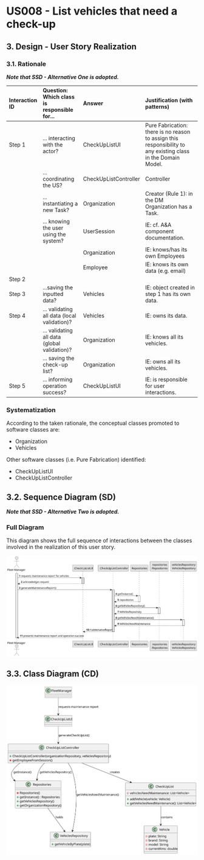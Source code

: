 # US008 - List vehicles that need a check-up 

## 3. Design - User Story Realization 

### 3.1. Rationale

_**Note that SSD - Alternative One is adopted.**_

| Interaction ID | Question: Which class is responsible for...   | Answer                | Justification (with patterns)                                                                                 |
|:---------------|:----------------------------------------------|:----------------------|:--------------------------------------------------------------------------------------------------------------|
| Step 1  		     | 	... interacting with the actor?              | CheckUpListUI         | Pure Fabrication: there is no reason to assign this responsibility to any existing class in the Domain Model. |
| 			  		        | 	... coordinating the US?                     | CheckUpListController | Controller                                                                                                    |
| 			  		        | 	... instantiating a new Task?                | Organization          | Creator (Rule 1): in the DM Organization has a Task.                                                          |
| 			  		        | ... knowing the user using the system?        | UserSession           | IE: cf. A&A component documentation.                                                                          |
| 			  		        | 							                                       | Organization          | IE: knows/has its own Employees                                                                               |
| 			  		        | 							                                       | Employee              | IE: knows its own data (e.g. email)                                                                           |
| Step 2  		     | 							                                       |                       |                                                                                                               |
| Step 3  		     | 	...saving the inputted data?                 | Vehicles              | IE: object created in step 1 has its own data.                                                                |
| Step 4  		     | 	... validating all data (local validation)?  | Vehicles              | IE: owns its data.                                                                                            | 
| 			  		        | 	... validating all data (global validation)? | Organization          | IE: knows all its vehicles.                                                                                   | 
| 			  		        | 	... saving the check-up list?                | Organization          | IE: owns all its vehicles.                                                                                    | 
| Step 5  		     | 	... informing operation success?             | CheckUpListUI         | IE: is responsible for user interactions.                                                                     | 

### Systematization ##

According to the taken rationale, the conceptual classes promoted to software classes are: 

* Organization
* Vehicles

Other software classes (i.e. Pure Fabrication) identified: 

* CheckUpListUI  
* CheckUpListController


## 3.2. Sequence Diagram (SD)

_**Note that SSD - Alternative Two is adopted.**_

### Full Diagram

This diagram shows the full sequence of interactions between the classes involved in the realization of this user story.

![Sequence Diagram - Full](svg/us008-sequence-diagram-full.svg)


## 3.3. Class Diagram (CD)

![Class Diagram](svg/us008-class-diagram.svg)